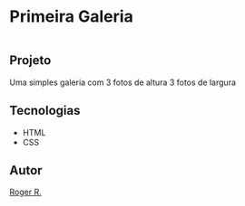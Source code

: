 # Primeira Galeria

 ![]()

 ## Projeto
 Uma simples galeria com 3 fotos de altura 3 fotos de largura

 
 ## Tecnologias
 * HTML
 * CSS

 ## Autor
 [Roger R.](https://www.linkedin.com/in/roger-r-de-oliveira-890923353/)
